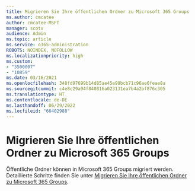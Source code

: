 ```yaml
---
title: Migrieren Sie Ihre öffentlichen Ordner zu Microsoft 365 Groups
ms.author: cmcatee
author: cmcatee-MSFT
manager: scotv
audience: Admin
ms.topic: article
ms.service: o365-administration
ROBOTS: NOINDEX, NOFOLLOW
ms.localizationpriority: high
ms.custom:
- "3500007"
- "10859"
ms.date: 03/16/2021
ms.openlocfilehash: 348fd97699b14d85ae45e99bcb71c96ae6feae8a
ms.sourcegitcommit: c4e8c29a94f840816a023131ea7b4a2bf876c305
ms.translationtype: HT
ms.contentlocale: de-DE
ms.lasthandoff: 06/29/2022
ms.locfileid: "66402988"
---
```

# <a name="migrate-public-folders-to-microsoft-365-groups"></a>Migrieren Sie Ihre öffentlichen Ordner zu Microsoft 365 Groups

Öffentliche Ordner können in Microsoft 365 Groups migriert werden. Detaillierte Schritte finden Sie unter [Migrieren Sie Ihre öffentlichen Ordner zu Microsoft 365 Groups](https://aka.ms/PFToM365Group).